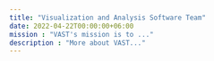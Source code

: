 ```yaml
---
title: "Visualization and Analysis Software Team"
date: 2022-04-22T00:00:00+06:00
mission : "VAST's mission is to ..."
description : "More about VAST..."
---
```

